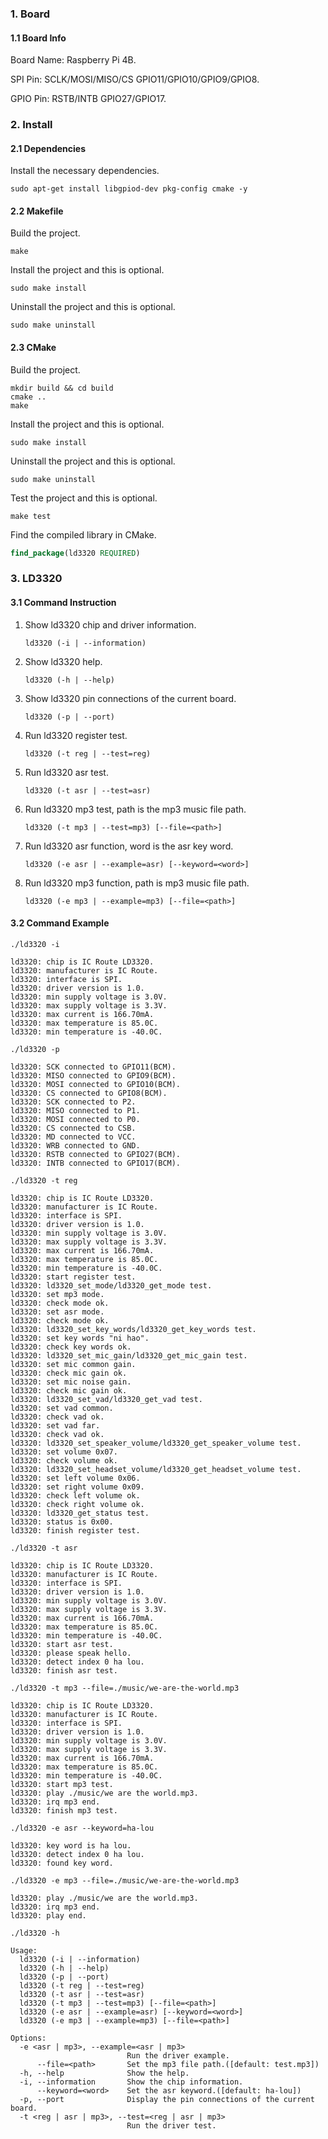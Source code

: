### 1. Board

#### 1.1 Board Info

Board Name: Raspberry Pi 4B.

SPI Pin: SCLK/MOSI/MISO/CS GPIO11/GPIO10/GPIO9/GPIO8.

GPIO Pin: RSTB/INTB GPIO27/GPIO17.

### 2. Install

#### 2.1 Dependencies

Install the necessary dependencies.

```shell
sudo apt-get install libgpiod-dev pkg-config cmake -y
```

#### 2.2 Makefile

Build the project.

```shell
make
```

Install the project and this is optional.

```shell
sudo make install
```

Uninstall the project and this is optional.

```shell
sudo make uninstall
```

#### 2.3 CMake

Build the project.

```shell
mkdir build && cd build 
cmake .. 
make
```

Install the project and this is optional.

```shell
sudo make install
```

Uninstall the project and this is optional.

```shell
sudo make uninstall
```

Test the project and this is optional.

```shell
make test
```

Find the compiled library in CMake. 

```cmake
find_package(ld3320 REQUIRED)
```

### 3. LD3320

#### 3.1 Command Instruction

1. Show ld3320 chip and driver information.

   ```shell
   ld3320 (-i | --information)
   ```

2. Show ld3320 help.

   ```shell
   ld3320 (-h | --help)
   ```

3. Show ld3320 pin connections of the current board.

   ```shell
   ld3320 (-p | --port)
   ```

4. Run ld3320 register test.

   ```shell
   ld3320 (-t reg | --test=reg)
   ```

5. Run ld3320 asr test.

   ```shell
   ld3320 (-t asr | --test=asr)
   ```

6. Run ld3320 mp3 test, path is the mp3 music file path.

   ```shell
   ld3320 (-t mp3 | --test=mp3) [--file=<path>]
   ```

7. Run ld3320 asr function, word is the asr key word. 

   ```shell
   ld3320 (-e asr | --example=asr) [--keyword=<word>]
   ```

8. Run ld3320 mp3 function, path is mp3 music file path. 

   ```shell
   ld3320 (-e mp3 | --example=mp3) [--file=<path>]
   ```

#### 3.2 Command Example

```shell
./ld3320 -i

ld3320: chip is IC Route LD3320.
ld3320: manufacturer is IC Route.
ld3320: interface is SPI.
ld3320: driver version is 1.0.
ld3320: min supply voltage is 3.0V.
ld3320: max supply voltage is 3.3V.
ld3320: max current is 166.70mA.
ld3320: max temperature is 85.0C.
ld3320: min temperature is -40.0C.
```

```shell
./ld3320 -p

ld3320: SCK connected to GPIO11(BCM).
ld3320: MISO connected to GPIO9(BCM).
ld3320: MOSI connected to GPIO10(BCM).
ld3320: CS connected to GPIO8(BCM).
ld3320: SCK connected to P2.
ld3320: MISO connected to P1.
ld3320: MOSI connected to P0.
ld3320: CS connected to CSB.
ld3320: MD connected to VCC.
ld3320: WRB connected to GND.
ld3320: RSTB connected to GPIO27(BCM).
ld3320: INTB connected to GPIO17(BCM).
```

```shell
./ld3320 -t reg

ld3320: chip is IC Route LD3320.
ld3320: manufacturer is IC Route.
ld3320: interface is SPI.
ld3320: driver version is 1.0.
ld3320: min supply voltage is 3.0V.
ld3320: max supply voltage is 3.3V.
ld3320: max current is 166.70mA.
ld3320: max temperature is 85.0C.
ld3320: min temperature is -40.0C.
ld3320: start register test.
ld3320: ld3320_set_mode/ld3320_get_mode test.
ld3320: set mp3 mode.
ld3320: check mode ok.
ld3320: set asr mode.
ld3320: check mode ok.
ld3320: ld3320_set_key_words/ld3320_get_key_words test.
ld3320: set key words "ni hao".
ld3320: check key words ok.
ld3320: ld3320_set_mic_gain/ld3320_get_mic_gain test.
ld3320: set mic common gain.
ld3320: check mic gain ok.
ld3320: set mic noise gain.
ld3320: check mic gain ok.
ld3320: ld3320_set_vad/ld3320_get_vad test.
ld3320: set vad common.
ld3320: check vad ok.
ld3320: set vad far.
ld3320: check vad ok.
ld3320: ld3320_set_speaker_volume/ld3320_get_speaker_volume test.
ld3320: set volume 0x07.
ld3320: check volume ok.
ld3320: ld3320_set_headset_volume/ld3320_get_headset_volume test.
ld3320: set left volume 0x06.
ld3320: set right volume 0x09.
ld3320: check left volume ok.
ld3320: check right volume ok.
ld3320: ld3320_get_status test.
ld3320: status is 0x00.
ld3320: finish register test.
```

```shell
./ld3320 -t asr

ld3320: chip is IC Route LD3320.
ld3320: manufacturer is IC Route.
ld3320: interface is SPI.
ld3320: driver version is 1.0.
ld3320: min supply voltage is 3.0V.
ld3320: max supply voltage is 3.3V.
ld3320: max current is 166.70mA.
ld3320: max temperature is 85.0C.
ld3320: min temperature is -40.0C.
ld3320: start asr test.
ld3320: please speak hello.
ld3320: detect index 0 ha lou.
ld3320: finish asr test.
```

```shell
./ld3320 -t mp3 --file=./music/we-are-the-world.mp3

ld3320: chip is IC Route LD3320.
ld3320: manufacturer is IC Route.
ld3320: interface is SPI.
ld3320: driver version is 1.0.
ld3320: min supply voltage is 3.0V.
ld3320: max supply voltage is 3.3V.
ld3320: max current is 166.70mA.
ld3320: max temperature is 85.0C.
ld3320: min temperature is -40.0C.
ld3320: start mp3 test.
ld3320: play ./music/we are the world.mp3.
ld3320: irq mp3 end.
ld3320: finish mp3 test.
```

```shell
./ld3320 -e asr --keyword=ha-lou

ld3320: key word is ha lou.
ld3320: detect index 0 ha lou.
ld3320: found key word.
```

```shell
./ld3320 -e mp3 --file=./music/we-are-the-world.mp3

ld3320: play ./music/we are the world.mp3.
ld3320: irq mp3 end.
ld3320: play end.
```

```shell
./ld3320 -h

Usage:
  ld3320 (-i | --information)
  ld3320 (-h | --help)
  ld3320 (-p | --port)
  ld3320 (-t reg | --test=reg)
  ld3320 (-t asr | --test=asr)
  ld3320 (-t mp3 | --test=mp3) [--file=<path>]
  ld3320 (-e asr | --example=asr) [--keyword=<word>]
  ld3320 (-e mp3 | --example=mp3) [--file=<path>]

Options:
  -e <asr | mp3>, --example=<asr | mp3>
                          Run the driver example.
      --file=<path>       Set the mp3 file path.([default: test.mp3])
  -h, --help              Show the help.
  -i, --information       Show the chip information.
      --keyword=<word>    Set the asr keyword.([default: ha-lou])
  -p, --port              Display the pin connections of the current board.
  -t <reg | asr | mp3>, --test=<reg | asr | mp3>
                          Run the driver test.
```

